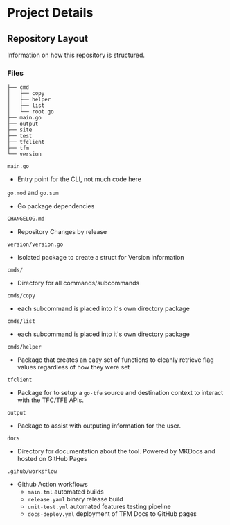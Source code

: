 # Project Details



## Repository Layout
Information on how this repository is structured.

### Files

```
├── cmd
│   ├── copy
│   ├── helper
│   ├── list
│   └── root.go
├── main.go
├── output
├── site
├── test
├── tfclient
├── tfm
└── version
```

`main.go` 

- Entry point for the CLI, not much code here

`go.mod` and `go.sum` 

- Go package dependencies

`CHANGELOG.md` 

- Repository Changes by release

`version/version.go` 

- Isolated package to create a struct for Version information

`cmds/` 

- Directory for all commands/subcommands

`cmds/copy` 

- each subcommand is placed into it's own directory package

`cmds/list`

- each subcommand is placed into it's own directory package


`cmds/helper` 

- Package that creates an easy set of functions to cleanly retrieve flag values regardless of how they were set


`tfclient` 

- Package for to setup a `go-tfe` source and destination context to interact with the TFC/TFE APIs. 


`output` 

- Package to assist with outputing information for the user. 

`docs` 

- Directory for documentation about the tool. Powered by MKDocs and hosted on GitHub Pages

`.gihub/worksflow`

- Github Action workflows
    - `main.tml` automated builds
    - `release.yaml` binary release build
    - `unit-test.yml` automated features testing pipeline
    - `docs-deploy.yml` deployment of TFM Docs to GitHub pages
